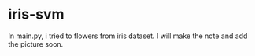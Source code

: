 # iris-svm
In main.py, i tried to flowers from iris dataset. I will make the note and add the picture soon.
